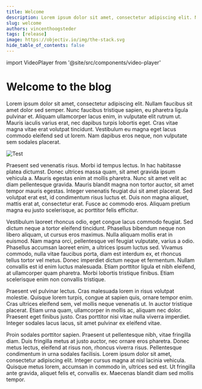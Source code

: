 ```yaml
---
title: Welcome
description: Lorem ipsum dolor sit amet, consectetur adipiscing elit. Nullam faucibus sit amet dolor sed semper. Nunc faucibus tristique sapien, eu pharetra ligula pulvinar et. Aliquam ullamcorper lacus enim, in vulputate elit rutrum ut. Mauris iaculis varius erat, nec dapibus turpis lobortis eget. Cras vitae magna vitae erat volutpat tincidunt. Vestibulum eu magna eget lacus commodo eleifend sed ut lorem. Nam dapibus eros neque, non vulputate sem sodales placerat.
slug: welcome
authors: vincenthoogsteder
tags: [release]
image: https://objectiv.io/img/the-stack.svg
hide_table_of_contents: false
---
```


import VideoPlayer from '@site/src/components/video-player'

# Welcome to the blog

Lorem ipsum dolor sit amet, consectetur adipiscing elit. Nullam faucibus sit amet dolor sed semper. Nunc faucibus tristique sapien, eu pharetra ligula pulvinar et. Aliquam ullamcorper lacus enim, in vulputate elit rutrum ut. Mauris iaculis varius erat, nec dapibus turpis lobortis eget. Cras vitae magna vitae erat volutpat tincidunt. Vestibulum eu magna eget lacus commodo eleifend sed ut lorem. Nam dapibus eros neque, non vulputate sem sodales placerat.

<!--truncate-->


![Test](https://objectiv.io/img/value-bach-example@2x.png)

<VideoPlayer url='https://vimeo.com/670857141' />

Praesent sed venenatis risus. Morbi id tempus lectus. In hac habitasse platea dictumst. Donec ultrices massa quam, sit amet gravida ipsum vehicula a. Mauris egestas enim at mollis pharetra. Nunc sit amet velit ac diam pellentesque gravida. Mauris blandit magna non tortor auctor, sit amet tempor mauris egestas. Integer venenatis feugiat dui sit amet placerat. Sed volutpat erat est, id condimentum risus luctus et. Duis non magna aliquet, mattis erat at, consectetur erat. Fusce ac commodo eros. Aliquam pretium magna eu justo scelerisque, ac porttitor felis efficitur.

Vestibulum laoreet rhoncus odio, eget congue lacus commodo feugiat. Sed dictum neque a tortor eleifend tincidunt. Phasellus bibendum neque non libero aliquam, ut cursus eros maximus. Nulla aliquam mollis erat in euismod. Nam magna orci, pellentesque vel feugiat vulputate, varius a odio. Phasellus accumsan laoreet enim, a ultrices ipsum luctus sed. Vivamus commodo, nulla vitae faucibus porta, diam est interdum ex, et rhoncus tellus tortor vel metus. Donec imperdiet dictum neque et fermentum. Nullam convallis est id enim luctus malesuada. Etiam porttitor ligula et nibh eleifend, at ullamcorper quam pharetra. Morbi lobortis tristique finibus. Etiam scelerisque enim non convallis tristique.

Praesent vel pulvinar lectus. Cras malesuada lorem in risus volutpat molestie. Quisque lorem turpis, congue at sapien quis, ornare tempor enim. Cras ultrices eleifend sem, vel mollis neque venenatis ut. In auctor tristique placerat. Etiam urna quam, ullamcorper in mollis ac, aliquam nec dolor. Praesent eget finibus justo. Cras porttitor nisi vitae nulla viverra imperdiet. Integer sodales lacus lacus, sit amet pulvinar ex eleifend vitae.

Proin sodales porttitor sapien. Praesent ut pellentesque nibh, vitae fringilla diam. Duis fringilla metus at justo auctor, nec ornare eros pharetra. Donec metus lectus, eleifend at risus non, rhoncus viverra risus. Pellentesque condimentum in urna sodales facilisis. Lorem ipsum dolor sit amet, consectetur adipiscing elit. Integer cursus magna at nisl lacinia vehicula. Quisque metus lorem, accumsan in commodo in, ultrices sed est. Ut fringilla ante gravida, aliquet felis et, convallis ex. Maecenas blandit diam sed mollis tempor.